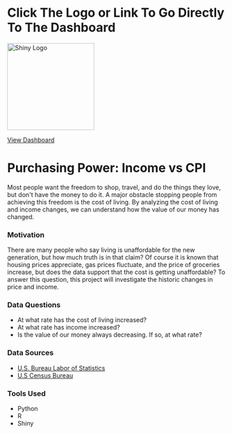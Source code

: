 # Click The Logo or Link To Go Directly To The Dashboard
<a href = "https://paris-a-parker.shinyapps.io/Purchasing_Power_Dashboard">
  <img src = "https://www.rstudio.com/wp-content/uploads/2014/04/shiny.png" alt = "Shiny Logo" width = "200"/>
</a>

[View Dashboard](https://paris-a-parker.shinyapps.io/Purchasing_Power_Dashboard)

# Purchasing Power: Income vs CPI
Most people want the freedom to shop, travel, and do the things they love, but don't have the money to do it. A major obstacle stopping people from achieving this freedom is the cost of living. By analyzing the cost of living and income changes, we can understand how the value of our money has changed.

### Motivation
There are many people who say living is unaffordable for the new generation, but how much truth is in that claim? Of course it is known that housing prices appreciate, gas prices fluctuate, and the price of groceries increase, but does the data support that the cost is getting unaffordable? To answer this question, this project will investigate the historic changes in price and income.

### Data Questions
- At what rate has the cost of living increased?
- At what rate has income increased?
- Is the value of our money always decreasing. If so, at what rate?

### Data Sources
- [U.S. Bureau Labor of Statistics](https://www.bls.gov/developers/home.htm)
- [U.S Census Bureau](https://www.census.gov/library/publications/2023/demo/p60-279.html#:~:text=Real%20median%20household%20income%20was,and%20Table%20A%2D1)

### Tools Used
- Python
- R
- Shiny


